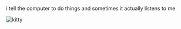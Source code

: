 i tell the computer to do things and sometimes it actually listens to me
<!--START_SECTION:update_image-->
<img src=https://raw.githubusercontent.com/sneakykestrel/sneakykestrel/main/.github/images/snoozer.gif height="" width="" align=left alt=kitty />
<!--END_SECTION:update_image-->

